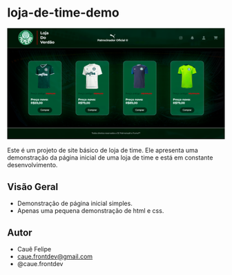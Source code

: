 # loja-de-time-demo

![Página Inicial](previa.png)

Este é um projeto de site básico de loja de time. Ele apresenta uma demonstração da página inicial de uma loja de time e está em constante desenvolvimento.

## Visão Geral

- Demonstração de página inicial simples.
- Apenas uma pequena demonstração de html e css.

## Autor

- Cauê Felipe
- caue.frontdev@gmail.com
- @caue.frontdev
